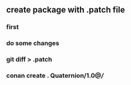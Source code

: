 ## create package with .patch file
### first
### do some changes
### git diff > <somefile>.patch

### conan create . Quaternion/1.0@_/_